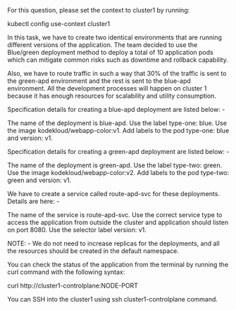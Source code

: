 For this question, please set the context to cluster1 by running:


kubectl config use-context cluster1



In this task, we have to create two identical environments that are running different versions of the application. The team decided to use the Blue/green deployment method to deploy a total of 10 application pods which can mitigate common risks such as downtime and rollback capability.

Also, we have to route traffic in such a way that 30% of the traffic is sent to the green-apd environment and the rest is sent to the blue-apd environment. All the development processes will happen on cluster 1 because it has enough resources for scalability and utility consumption.


Specification details for creating a blue-apd deployment are listed below: -

The name of the deployment is blue-apd.
Use the label type-one: blue.
Use the image kodekloud/webapp-color:v1.
Add labels to the pod type-one: blue and version: v1.

Specification details for creating a green-apd deployment are listed below: -

The name of the deployment is green-apd.
Use the label type-two: green.
Use the image kodekloud/webapp-color:v2.
Add labels to the pod type-two: green and version: v1.

We have to create a service called route-apd-svc for these deployments. Details are here: -

The name of the service is route-apd-svc.
Use the correct service type to access the application from outside the cluster and application should listen on port 8080.
Use the selector label version: v1.

NOTE: - We do not need to increase replicas for the deployments, and all the resources should be created in the default namespace.




You can check the status of the application from the terminal by running the curl command with the following syntax:

curl http://cluster1-controlplane:NODE-PORT




You can SSH into the cluster1 using ssh cluster1-controlplane command.